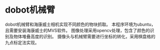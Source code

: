 # dobot机械臂
dobot机械臂和海康威士相机实现不同颜色的物块抓取。
本程序环境为ubuntu，且需要安装海康威士的MVS软件。
图像处理采用opencv处理，包含了颜色的识别及物体堆叠高度的识别。
摄像头与机械臂需要进行坐标的转化，采用棋盘格的九点标定法实现。
